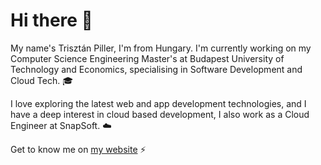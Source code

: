 # Hi there 👋

My name's Trisztán Piller, I'm from Hungary. I'm currently working on my Computer Science Engineering Master's at Budapest University of Technology and Economics, specialising in Software Development and Cloud Tech. 🎓

I love exploring the latest web and app development technologies, and I have a deep interest in cloud based development, I also work as a Cloud Engineer at SnapSoft. ☁️

Get to know me on [my website](https://trisz.hu/) ⚡
